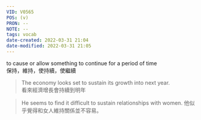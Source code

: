 ```yaml
---
VID: V0565
POS: (v)
PRON: --
NOTE: --
tags: vocab
date-created: 2022-03-31 21:04
date-modified: 2022-03-31 21:05
---
```


to cause or allow something to continue for a period of time  
保持，維持，使持續，使繼續 

>The economy looks set to sustain its growth into next year.  
>看來經濟增長會持續到明年 

>He seems to find it difficult to sustain relationships with women. 
>他似乎覺得和女人維持關係並不容易。  
